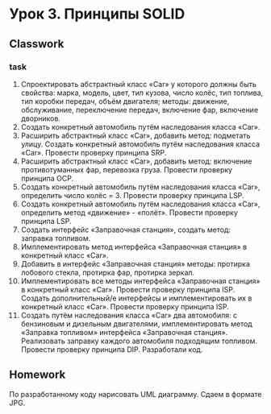 # Урок 3. Принципы SOLID
## Classwork
### task
1. Спроектировать абстрактный класс «Car» у которого должны быть свойства: марка,
   модель, цвет, тип кузова, число колёс, тип топлива, тип коробки передач, объём
   двигателя; методы: движение, обслуживание, переключение передач, включение фар,
   включение дворников.
2. Создать конкретный автомобиль путём наследования класса «Car».
3. Расширить абстрактный класс «Car», добавить метод: подметать улицу. Создать
   конкретный автомобиль путём наследования класса «Car». Провести проверку принципа
   SRP.
4. Расширить абстрактный класс «Car», добавить метод: включение противотуманных фар,
   перевозка груза. Провести проверку принципа OCP.
5. Создать конкретный автомобиль путём наследования класса «Car», определить число
   колёс = 3. Провести проверку принципа LSP.
6. Создать конкретный автомобиль путём наследования класса «Car», определить метод
   «движение» - «полёт». Провести проверку принципа LSP.
7. Создать интерфейс «Заправочная станция», создать метод: заправка топливом.
8. Имплементировать метод интерфейса «Заправочная станция» в конкретный класс «Car».
9. Добавить в интерфейс «Заправочная станция» методы: протирка лобового стекла,
   протирка фар, протирка зеркал.
10. Имплементировать все методы интерфейса «Заправочная станция» в конкретный класс
    «Car». Провести проверку принципа ISP. Создать дополнительный/е интерфейсы и
    имплементировать их в конкретный класс «Car». Провести проверку принципа ISP.
11. Создать путём наследования класса «Car» два автомобиля: с бензиновым и дизельным
    двигателями, имплементировать метод «Заправка топливом» интерфейса «Заправочная
    станция». Реализовать заправку каждого автомобиля подходящим топливом. Провести
    проверку принципа DIP.
Разработали код.
## Homework
По разработанному коду нарисовать UML диаграмму. Сдаем в формате JPG.
